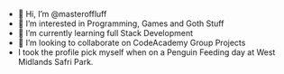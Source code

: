 - 👋 Hi, I’m @masteroffluff
- 👀 I’m interested in Programming, Games and Goth Stuff
- 🌱 I’m currently learning full Stack Development
- 💞️ I’m looking to collaborate on CodeAcademy Group Projects
- I took the profile pick myself when on a Penguin Feeding day at West Midlands Safri Park.

<!---
masteroffluff/masteroffluff is a ✨ special ✨ repository because its `README.md` (this file) appears on your GitHub profile.
You can click the Preview link to take a look at your changes.
--->
